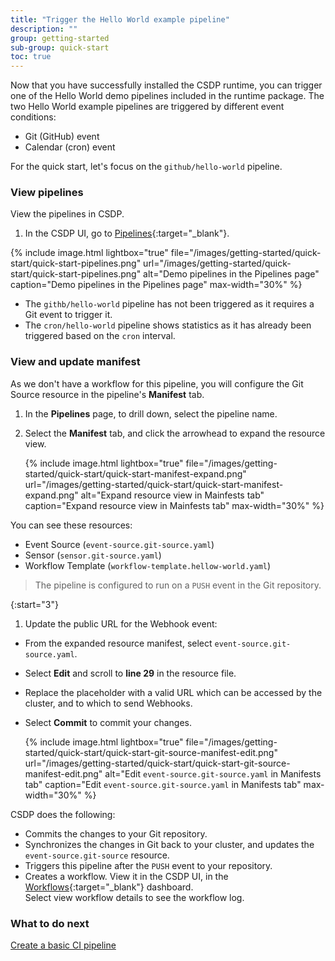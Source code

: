 ```yaml
---
title: "Trigger the Hello World example pipeline"
description: ""
group: getting-started
sub-group: quick-start
toc: true
---
```


Now that you have successfully installed the CSDP runtime, you can trigger one of the Hello World demo pipelines included in the runtime package.
The two Hello World example pipelines are triggered by different event conditions:
* Git (GitHub) event 
* Calendar (cron) event

For the quick start, let's focus on the `github/hello-world` pipeline.

### View pipelines
View the pipelines in CSDP. 
1. In the CSDP UI, go to [Pipelines](https://g.codefresh.io/2.0/pipelines){:target="\_blank"}. 

  {% include 
   image.html 
   lightbox="true" 
   file="/images/getting-started/quick-start/quick-start-pipelines.png" 
   url="/images/getting-started/quick-start/quick-start-pipelines.png" 
   alt="Demo pipelines in the Pipelines page" 
   caption="Demo pipelines in the Pipelines page"
   max-width="30%" 
   %}  

   * The `githb/hello-world` pipeline has not been triggered as it requires a Git event to trigger it. 
   * The `cron/hello-world` pipeline shows statistics as it has already been triggered based on the `cron` interval.  

### View and update manifest
As we don't have a workflow for this pipeline, you will configure the Git Source resource in the pipeline's **Manifest** tab.
1. In the **Pipelines** page, to drill down, select the pipeline name.
1. Select the **Manifest** tab, and click the arrowhead to expand the resource view.
  
   {% include 
   image.html 
   lightbox="true" 
   file="/images/getting-started/quick-start/quick-start-manifest-expand.png" 
   url="/images/getting-started/quick-start/quick-start-manifest-expand.png" 
   alt="Expand resource view in Mainfests tab" 
   caption="Expand resource view in Mainfests tab"
   max-width="30%" 
   %} 
  
  You can see these resources:    

  * Event Source (`event-source.git-source.yaml`)
  * Sensor (`sensor.git-source.yaml`)
  * Workflow Template (`workflow-template.hellow-world.yaml`)  


  > The pipeline is configured to run on a `PUSH` event in the Git repository.

{:start="3"}
1. Update the public URL for the Webhook event:
  * From the expanded resource manifest, select `event-source.git-source.yaml`.
  * Select **Edit** and scroll to **line 29** in the resource file.    
  * Replace the placeholder with a valid URL which can be accessed by the cluster, and to which to send Webhooks. 
  * Select **Commit** to commit your changes.  
  
     {% include 
    image.html 
   lightbox="true" 
   file="/images/getting-started/quick-start/quick-start-git-source-manifest-edit.png" 
   url="/images/getting-started/quick-start/quick-start-git-source-manifest-edit.png" 
   alt="Edit `event-source.git-source.yaml` in Manifests tab" 
   caption="Edit `event-source.git-source.yaml` in Manifests tab"
   max-width="30%" 
    %} 

CSDP does the following:
* Commits the changes to your Git repository.
* Synchronizes the changes in Git back to your cluster, and updates the `event-source.git-source` resource.
* Triggers this pipeline after the `PUSH` event to your repository.
* Creates a workflow. View it in the CSDP UI, in the [Workflows](https://g.codefresh.io/2.0/workflows){:target="\_blank"} dashboard.  
  Select view workflow details to see the workflow log. 

### What to do next
[Create a basic CI pipeline]({{site.baseurl}}/docs/getting-started/quick-start/create-ci-pipeline)
